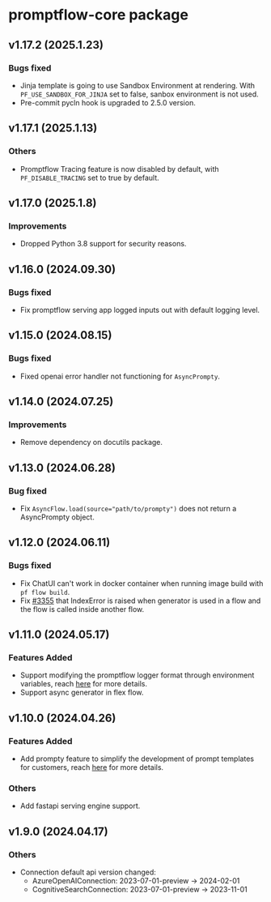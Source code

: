 # promptflow-core package

## v1.17.2 (2025.1.23)

### Bugs fixed
- Jinja template is going to use Sandbox Environment at rendering. With `PF_USE_SANDBOX_FOR_JINJA` set to false, sanbox environment is not used.
- Pre-commit pycln hook is upgraded to 2.5.0 version.

## v1.17.1 (2025.1.13)

### Others
- Promptflow Tracing feature is now disabled by default, with `PF_DISABLE_TRACING` set to true by default.

## v1.17.0 (2025.1.8)

### Improvements
- Dropped Python 3.8 support for security reasons.

## v1.16.0 (2024.09.30)
### Bugs fixed
- Fix promptflow serving app logged inputs out with default logging level.

## v1.15.0 (2024.08.15)

### Bugs fixed
- Fixed openai error handler not functioning for `AsyncPrompty`.

## v1.14.0 (2024.07.25)
### Improvements
- Remove dependency on docutils package.

## v1.13.0 (2024.06.28)

### Bug fixed
- Fix `AsyncFlow.load(source="path/to/prompty")` does not return a AsyncPrompty object.

## v1.12.0 (2024.06.11)

### Bugs fixed
- Fix ChatUI can't work in docker container when running image build with `pf flow build`.
- Fix [#3355](https://github.com/microsoft/promptflow/issues/3355) that IndexError is raised when generator is used in a flow and the flow is called inside another flow.

## v1.11.0 (2024.05.17)

### Features Added
- Support modifying the promptflow logger format through environment variables, reach [here](https://microsoft.github.io/promptflow/how-to-guides/faq.html#set-logging-format) for more details.
- Support async generator in flex flow.

## v1.10.0 (2024.04.26)

### Features Added
- Add prompty feature to simplify the development of prompt templates for customers, reach [here](https://microsoft.github.io/promptflow/how-to-guides/develop-a-prompty/index.html) for more details.

### Others
- Add fastapi serving engine support.

## v1.9.0 (2024.04.17)

### Others
- Connection default api version changed:
  - AzureOpenAIConnection: 2023-07-01-preview -> 2024-02-01
  - CognitiveSearchConnection: 2023-07-01-preview -> 2023-11-01
